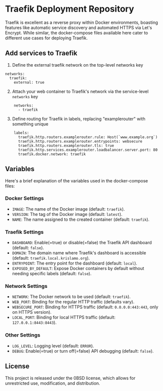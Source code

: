 # Traefik Deployment Repository

Traefik is excellent as a reverse proxy within Docker environments, boasting
features like automatic service discovery and automated HTTPS via Let's
Encrypt. While similar, the docker-compose files available here cater to
different use cases for deploying Traefik.

## Add services to Traefik
1. Define the external traefik network on the top-level networks key
```
networks:
  traefik:
    external: true
```

2. Attach your web container to Traefik's network via the service-level `networks` key
```
    networks:
      - traefik
```

3. Define routing for Traefik in labels, replacing "examplerouter" with something unique
```
    labels:
      traefik.http.routers.examplerouter.rule: Host(`www.example.org`)
      traefik.http.routers.examplerouter.entrypoints: websecure
      traefik.http.routers.examplerouter.tls: true
      traefik.http.services.examplerouter.loadbalancer.server.port: 80
      traefik.docker.network: traefik
```

## Variables
Here's a brief explanation of the variables used in the docker-compose files:

### Docker Settings
- `IMAGE`: The name of the Docker image (default: `traefik`).
- `VERSION`: The tag of the Docker image (default: `latest`).
- `NAME`: The name assigned to the created container (default: `traefik`).

### Traefik Settings
- `DASHBOARD`: Enable(=true) or disable(=false) the Traefik API dashboard (default: `false`).
- `DOMAIN`: The domain name where Traefik's dashboard is accessible (default: `traefik.local.krislamo.org`).
- `ENTRYPOINT`: The entry point for the dashboard (default: `local`).
- `EXPOSED_BY_DEFAULT`: Expose Docker containers by default without needing specific labels (default: `false`).

### Network Settings
- `NETWORK`: The Docker network to be used (default: `traefik`).
- `WEB_PORT`: Binding for the regular HTTP traffic (defaults vary).
- `WEBSECURE_PORT`: Binding for HTTPS traffic (default: `0.0.0.0:443:443`, only on HTTPS version).
- `LOCAL_PORT`: Binding for local HTTPS traffic (default: `127.0.0.1:8443:8443`).

### Other Settings
- `LOG_LEVEL`: Logging level (default: `ERROR`).
- `DEBUG`: Enable(=true) or turn off(=false) API debugging (default: `false`).


## License
This project is released under the 0BSD license, which allows for unrestricted
use, modification, and distribution.
